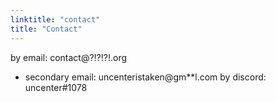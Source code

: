 ```yaml
---
linktitle: "contact"
title: "Contact"
---
```


by email: contact@?!?!?!.org
 - secondary email: uncenteristaken@gm**l.com
by discord: uncenter#1078